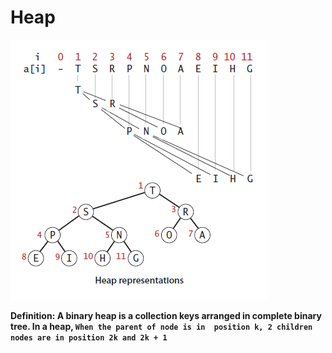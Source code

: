 # Heap

<img src="/images/HeapStructure.png">

<strong>Definition: A binary heap is a collection keys arranged in complete binary tree. 
             In a heap, `When the parent of node is in  position k, 2 children nodes are in position 2k and 2k + 1`</strong>